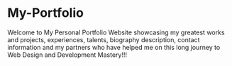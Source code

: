# My-Portfolio
Welcome to My Personal Portfolio Website showcasing my greatest works and projects, experiences, talents, biography description, contact information and my partners who have helped me on this long journey to Web Design and Development Mastery!!!

